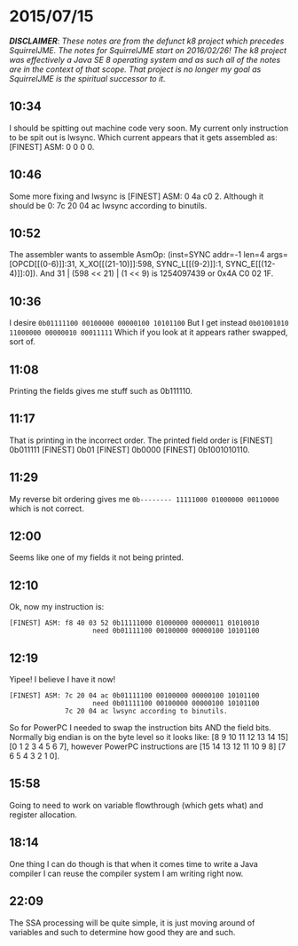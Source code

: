 # 2015/07/15

***DISCLAIMER***: _These notes are from the defunct k8 project which_
_precedes SquirrelJME. The notes for SquirrelJME start on 2016/02/26!_
_The k8 project was effectively a Java SE 8 operating system and as such_
_all of the notes are in the context of that scope. That project is no_
_longer my goal as SquirrelJME is the spiritual successor to it._

## 10:34

I should be spitting out machine code very soon. My current only instruction
to be spit out is lwsync. Which current appears that it gets assembled as:
[FINEST] ASM: 0 0 0 0.

## 10:46

Some more fixing and lwsync is [FINEST] ASM: 0 4a c0 2. Although it should be
0: 7c 20 04 ac lwsync according to binutils.

## 10:52

The assembler wants to assemble AsmOp: (inst=SYNC addr=-1 len=4
args=[OPCD[[(0-6)]]:31, X_XO[[(21-10)]]:598, SYNC_L[[(9-2)]]:1,
SYNC_E[[(12-4)]]:0]). And 31 | (598 &lt;&lt; 21) | (1 &lt;&lt; 9) is
1254097439 or 0x4A C0 02 1F.

## 10:36

I desire `0b01111100 00100000 00000100 10101100` But I get instead `0b01001010
11000000 00000010 00011111` Which if you look at it appears rather swapped,
sort of.

## 11:08

Printing the fields gives me stuff such as 0b111110.

## 11:17

That is printing in the incorrect order. The printed field order is [FINEST]
0b011111 [FINEST] 0b01 [FINEST] 0b0000 [FINEST] 0b1001010110.

## 11:29

My reverse bit ordering gives me `0b-------- 11111000 01000000 00110000` which
is not correct.

## 12:00

Seems like one of my fields it not being printed.

## 12:10

Ok, now my instruction is:

    
    
    [FINEST] ASM: f8 40 03 52 0b11111000 01000000 00000011 01010010
                         need 0b01111100 00100000 00000100 10101100
    

## 12:19

Yipee! I believe I have it now!

    
    
    [FINEST] ASM: 7c 20 04 ac 0b01111100 00100000 00000100 10101100
                         need 0b01111100 00100000 00000100 10101100
                  7c 20 04 ac lwsync according to binutils.
    

So for PowerPC I needed to swap the instruction bits AND the field bits.
Normally big endian is on the byte level so it looks like: [8 9 10 11 12 13 14
15] [0 1 2 3 4 5 6 7], however PowerPC instructions are [15 14 13 12 11 10 9
8] [7 6 5 4 3 2 1 0].

## 15:58

Going to need to work on variable flowthrough (which gets what) and register
allocation.

## 18:14

One thing I can do though is that when it comes time to write a Java compiler
I can reuse the compiler system I am writing right now.

## 22:09

The SSA processing will be quite simple, it is just moving around of variables
and such to determine how good they are and such.

